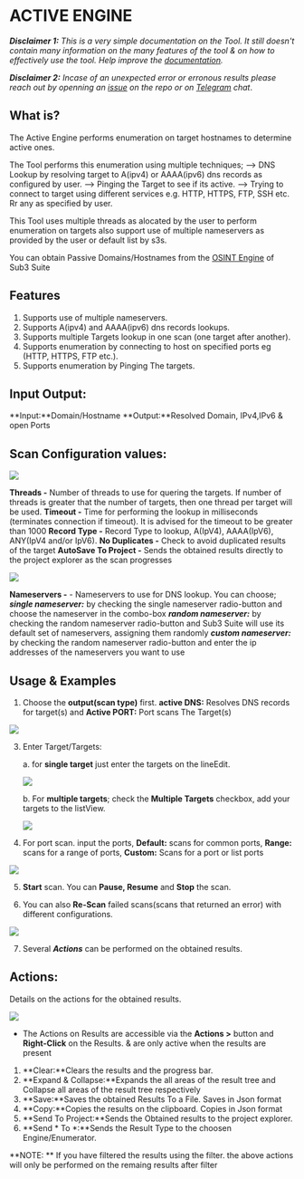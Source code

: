 # ACTIVE ENGINE 

***Disclaimer 1:** This is a very simple documentation on the Tool. It still doesn't contain many information on the many features of the tool & on how to effectively use the tool. Help improve the [documentation](https://github.com/3nock/s3s_doc).*

***Disclaimer 2:** Incase of an unexpected error or erronous results please reach out by openning an [issue](https://github.com/3nock/sub3suite/issues) on the repo or on [Telegram](https://t.me/sub3suite) chat*.

## What is? 
The Active Engine performs enumeration on target hostnames to determine active ones.

The Tool performs this enumeration using multiple techniques;
	--> DNS Lookup by resolving target to A(ipv4) or AAAA(ipv6) dns records as configured by user.
	--> Pinging the Target to see if its active.
	--> Trying to connect to target using different services e.g. HTTP, HTTPS, FTP, SSH etc. Rr any as specified by user.
	
This Tool uses multiple threads as alocated by the user to perform enumeration on targets also support use of multiple nameservers as provided
by the user or default list by s3s.

You can obtain Passive Domains/Hostnames from the [OSINT Engine](../engines/osint.md) of Sub3 Suite

## Features 
1. Supports use of multiple nameservers.
2. Supports A(ipv4) and AAAA(ipv6) dns records lookups.
5. Supports multiple Targets lookup in one scan (one target after another).
5. Supports enumeration by connecting to host on specified ports eg (HTTP, HTTPS, FTP etc.).
6. Supports enumeration by Pinging The targets.

## Input Output: 
**Input:**Domain/Hostname
**Output:**Resolved Domain, IPv4,IPv6 & open Ports


## Scan Configuration values: 

<img src=images/active_config.png>

**Threads -** Number of threads to use for quering the targets. If number of threads is greater that the number of targets, then one thread per target will be used.
**Timeout -** Time for performing the lookup in milliseconds (terminates connection if timeout). It is advised for the timeout to be greater than 1000
**Record Type -** Record Type to lookup, A(IpV4), AAAA(IpV6), ANY(IpV4 and/or IpV6).
**No Duplicates -** Check to avoid duplicated results of the target
**AutoSave To Project -** Sends the obtained results directly to the project explorer as the scan progresses

<img src=images/brute_nameservers.png>

**Nameservers -** - Nameservers to use for DNS lookup. You can choose; 
***single nameserver:*** by checking the single nameserver radio-button and choose the nameserver in the combo-box
***random nameserver:*** by checking the random nameserver radio-button and Sub3 Suite will use its default set of nameservers, assigning them randomly
***custom nameserver:*** by checking the random nameserver radio-button and enter the ip addresses of the nameservers you want to use

## Usage & Examples

1. Choose the **output(scan type)** first. **active DNS:** Resolves DNS records for target(s) and **Active PORT:** Port scans The Target(s)

<img src=images/active_output.png>

3. Enter Target/Targets:

	a. for **single target** just enter the targets on the lineEdit.
	
	<img src=images/active_target.png>
	
	b. For **multiple targets**; check the **Multiple Targets** checkbox, add your targets to the listView.
	
	<img src=images/active_targets.png>
	
4. For port scan. input the ports, **Default:** scans for common ports, **Range:** scans for a range of ports, **Custom:** Scans for a port or list ports

<img src=images/active_ports.png>

5. **Start** scan. You can **Pause, Resume** and **Stop** the scan.

6. You can also **Re-Scan** failed scans(scans that returned an error) with different configurations.

<img src=images/brute_rescan.png>

7. Several ***Actions*** can be performed on the obtained results.

## Actions: 

Details on the actions for the obtained results.

<img src=images/active_actions.png>

 - The Actions on Results are accessible via the **Actions >** button and **Right-Click** on the Results. & are only active when the results are present

1. **Clear:**Clears the results and the progress bar.
2. **Expand & Collapse:**Expands the all areas of the result tree and Collapse all areas of the result tree respectively
3. **Save:**Saves the obtained Results To a File. Saves in Json format
4. **Copy:**Copies the results on the clipboard. Copies in Json format
5. **Send To Project:**Sends the Obtained results to the project explorer.
5. **Send * To *:**Sends the Result Type to the choosen Engine/Enumerator.

**NOTE: **
	If you have filtered the results using the filter. the above actions will only be performed on the remaing results after filter